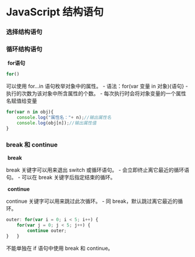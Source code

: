 # JavaScript 结构语句

### 选择结构语句



### 循环结构语句

​	**for语句**

```javascript
for()
```

可以使用 for...in 语句枚举对象中的属性。
 \- 语法：for(var 变量 in 对象){语句}
 \- 执行的次数为该对象中所含属性的个数。
 \- 每次执行时会将对象变量的一个属性名赋值给变量

```javascript
for(var n in obj){
    console.log("属性名："+ n);//输出属性名
    console.log(obj[n]);//输出属性值
}
```



### break 和 continue

​	**break**

break 关键字可以用来退出 switch 或循环语句。
 \- 会立即终止离它最近的循环语句。
 \- 可以在 break 关键字后指定结束的循环。

​	**continue**

continue 关键字可以用来跳过此次循环。
 \- 同 break，默认跳过离它最近的循环。

```javascript
outer: for(var i = 0; i < 5; i++) {
    for(var j = 0; j < 5; j++) {
        continue outer;
}   }
```


不能单独在 if 语句中使用 break 和 continue。